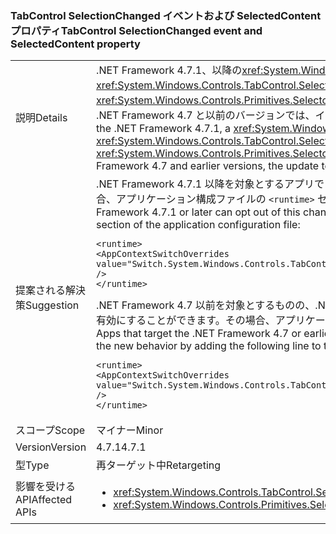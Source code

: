 ### <a name="tabcontrol-selectionchanged-event-and-selectedcontent-property"></a><span data-ttu-id="3f6e9-101">TabControl SelectionChanged イベントおよび SelectedContent プロパティ</span><span class="sxs-lookup"><span data-stu-id="3f6e9-101">TabControl SelectionChanged event and SelectedContent property</span></span>

|   |   |
|---|---|
|<span data-ttu-id="3f6e9-102">説明</span><span class="sxs-lookup"><span data-stu-id="3f6e9-102">Details</span></span>|<span data-ttu-id="3f6e9-103">.NET Framework 4.7.1、以降の<xref:System.Windows.Controls.TabControl>の値を更新、<xref:System.Windows.Controls.TabControl.SelectedContent>を発生させる前に、プロパティ、<xref:System.Windows.Controls.Primitives.Selector.SelectionChanged>イベント、その選択が変更されたときにします。 .NET Framework 4.7 と以前のバージョンでは、イベント後に SelectedContent への更新が発生しました。</span><span class="sxs-lookup"><span data-stu-id="3f6e9-103">Starting with the .NET Framework 4.7.1, a <xref:System.Windows.Controls.TabControl> updates the value of its <xref:System.Windows.Controls.TabControl.SelectedContent> property before raising the <xref:System.Windows.Controls.Primitives.Selector.SelectionChanged> event, when its selection changes.In the .NET Framework 4.7 and earlier versions, the update to SelectedContent happened after the event.</span></span>|
|<span data-ttu-id="3f6e9-104">提案される解決策</span><span class="sxs-lookup"><span data-stu-id="3f6e9-104">Suggestion</span></span>|<span data-ttu-id="3f6e9-105">.NET Framework 4.7.1 以降を対象とするアプリでこの変更を無効にし、従来の動作を使用することができます。その場合、アプリケーション構成ファイルの <code>&lt;runtime&gt;</code> セクションに次の行を追加します。</span><span class="sxs-lookup"><span data-stu-id="3f6e9-105">Apps that target the .NET Framework 4.7.1 or later can opt out of this change and use legacy behavior by adding the following to the <code>&lt;runtime&gt;</code> section of the application configuration file:</span></span><pre><code class="language-xml">&lt;runtime&gt;&#13;&#10;&lt;AppContextSwitchOverrides value=&quot;Switch.System.Windows.Controls.TabControl.SelectionPropertiesCanLagBehindSelectionChangedEvent=true&quot; /&gt;&#13;&#10;&lt;/runtime&gt;&#13;&#10;</code></pre><span data-ttu-id="3f6e9-106">.NET Framework 4.7 以前を対象とするものの、.NET Framework 4.7.1 以降で実行されているアプリでは、新しい動作を有効にすることができます。その場合、アプリケーション構成ファイルの <code>&lt;runtime&gt;</code> セクションに次の行を追加します。</span><span class="sxs-lookup"><span data-stu-id="3f6e9-106">Apps that target the .NET Framework 4.7 or earlier but are running on the .NET Framework 4.7.1 or later can enable the new behavior by adding the following line to the <code>&lt;runtime&gt;</code> section of the application .configuration file:</span></span><pre><code class="language-xml">&lt;runtime&gt;&#13;&#10;&lt;AppContextSwitchOverrides value=&quot;Switch.System.Windows.Controls.TabControl.SelectionPropertiesCanLagBehindSelectionChangedEvent=false&quot; /&gt;&#13;&#10;&lt;/runtime&gt;&#13;&#10;</code></pre>|
|<span data-ttu-id="3f6e9-107">スコープ</span><span class="sxs-lookup"><span data-stu-id="3f6e9-107">Scope</span></span>|<span data-ttu-id="3f6e9-108">マイナー</span><span class="sxs-lookup"><span data-stu-id="3f6e9-108">Minor</span></span>|
|<span data-ttu-id="3f6e9-109">Version</span><span class="sxs-lookup"><span data-stu-id="3f6e9-109">Version</span></span>|<span data-ttu-id="3f6e9-110">4.7.1</span><span class="sxs-lookup"><span data-stu-id="3f6e9-110">4.7.1</span></span>|
|<span data-ttu-id="3f6e9-111">型</span><span class="sxs-lookup"><span data-stu-id="3f6e9-111">Type</span></span>|<span data-ttu-id="3f6e9-112">再ターゲット中</span><span class="sxs-lookup"><span data-stu-id="3f6e9-112">Retargeting</span></span>|
|<span data-ttu-id="3f6e9-113">影響を受ける API</span><span class="sxs-lookup"><span data-stu-id="3f6e9-113">Affected APIs</span></span>|<ul><li><xref:System.Windows.Controls.TabControl.SelectedContent?displayProperty=nameWithType></li><li><xref:System.Windows.Controls.Primitives.Selector.SelectionChanged?displayProperty=nameWithType></li></ul>|

